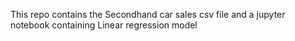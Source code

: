 This repo contains the Secondhand car sales csv file and a jupyter notebook containing Linear regression model
